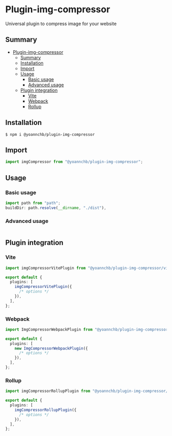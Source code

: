 # Plugin-img-compressor

Universal plugin to compress image for your website

## Summary

- [Plugin-img-compressor](#plugin-img-compressor)
  - [Summary](#summary)
  - [Installation](#installation)
  - [Import](#import)
  - [Usage](#usage)
    - [Basic usage](#basic-usage)
    - [Advanced usage](#advanced-usage)
  - [Plugin integration](#plugin-integration)
    - [Vite](#vite)
    - [Webpack](#webpack)
    - [Rollup](#rollup)

## Installation

```
$ npm i @yoannchb/plugin-img-compressor
```

## Import

```ts
import imgCompressor from "@yoannchb/plugin-img-compressor";
```

## Usage

### Basic usage

```ts
import path from "path";
buildDir: path.resolve(__dirname, "./dist"),
```

### Advanced usage

```ts

```

## Plugin integration

### Vite

```ts
import imgCompressorVitePlugin from "@yoannchb/plugin-img-compressor/vite";

export default {
  plugins: [
    imgCompressorVitePlugin({
      /* options */
    }),
  ],
};
```

### Webpack

```ts
import ImgCompressorWebpackPlugin from "@yoannchb/plugin-img-compressor/webpack";

export default {
  plugins: [
    new ImgCompressorWebpackPlugin({
      /* options */
    }),
  ],
};
```

### Rollup

```ts
import imgCompressorRollupPlugin from "@yoannchb/plugin-img-compressor/rollup";

export default {
  plugins: [
    imgCompressorRollupPlugin({
      /* options */
    }),
  ],
};
```
